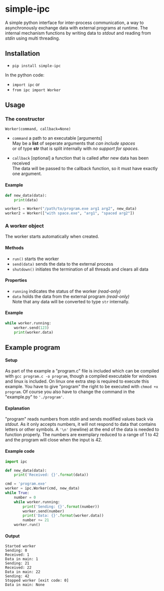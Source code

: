 # simple-ipc

A simple python interface for inter-process communication, a way to asynchronously exchange data with external programs at runtime. The internal mechanism functions by writing data to *stdout* and reading from *stdin* using multi threading. 

## Installation
- `pip install simple-ipc`

In the python code:
- `import ipc` or
- `from ipc import Worker`

## Usage

### The constructor
```
Worker(command, callback=None)
```
- ```command``` a path to an executable [arguments]  
May be a **list** of seperate arguments that *can include spaces*  
or of type **str** that is split internally with *no support for spaces*.

- ```callback``` [optional] a function that is called after new data has been received  
The data will be passed to the callback function, so it must have exactly one argument.

#### Example
```python
def new_data(data):
    print(data)

worker1 = Worker("/path/to/program.exe arg1 arg2", new_data)
worker2 = Worker(["with space.exe", "arg1", "spaced arg2"])
```

### A worker object

The worker starts automatically when created.

#### Methods
- `run()` starts the worker
- `send(data)` sends the data to the external process
- `shutdown()` initiates the termination of all threads and clears all data

#### Properties
- `running` indicates the status of the worker *(read-only)*
- `data` holds the data from the external program *(read-only)*  
Note that any data will be converted to type `str` internally.

#### Example
```python
while worker.running:
    worker.send(123)
    print(worker.data)
```

## Example program

#### Setup
As part of the example a "program.c" file is included which can be compiled with ```gcc program.c -o program```, though a compiled executable for windows and linux is included. On linux one extra step is required to execute this example. You have to give "program" the right to be executed with `chmod +x program`. Of course you also have to change the command in the "example.py" to `'./program'`.  

#### Explanation
"program" reads numbers from *stdin* and sends modified values back via *stdout*. As it only accepts numbers, it will not respond to data that contains letters or other symbols. A ```'\n'``` (newline) at the end of the data is needed to function properly. The numbers are exemplary reduced to a range of 1 to 42 and the program will close when the input is 42.

#### Example code
```python
import ipc

def new_data(data):
    print('Received: {}'.format(data))

cmd = 'program.exe'
worker = ipc.Worker(cmd, new_data)
while True:
    number = 0
    while worker.running:
        print('Sending: {}'.format(number))
        worker.send(number)
        print('Data: {}'.format(worker.data))
        number += 21
    worker.run()
```

#### Output
```
Started worker
Sending: 0
Received: 1
Data in main: 1
Sending: 21
Received: 22
Data in main: 22
Sending: 42
Stopped worker [exit code: 0]
Data in main: None
```